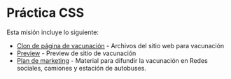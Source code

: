 # Práctica CSS
Esta misión incluye lo siguiente:

* [Clon de página de vacunación](vaccination_project) - Archivos del sitio web para vacunación
* [Preview](https://vacunacion.julietadelgado.com/) - Preview de sitio de vacunación
* [Plan de marketing](marketing_plan) - Material para difundir la vacunación en Redes sociales, camiones y estación de autobuses.